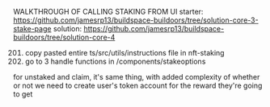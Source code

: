WALKTHROUGH OF CALLING STAKING FROM UI
starter: https://github.com/jamesrp13/buildspace-buildoors/tree/solution-core-3-stake-page
solution: https://github.com/jamesrp13/buildspace-buildoors/tree/solution-core-4

201. copy pasted entire ts/src/utils/instructions file in nft-staking
202. go to 3 handle functions in /components/stakeoptions

for unstaked and claim, it's same thing, with added complexity of whether or not we need to create user's token account for the reward they're going to get
